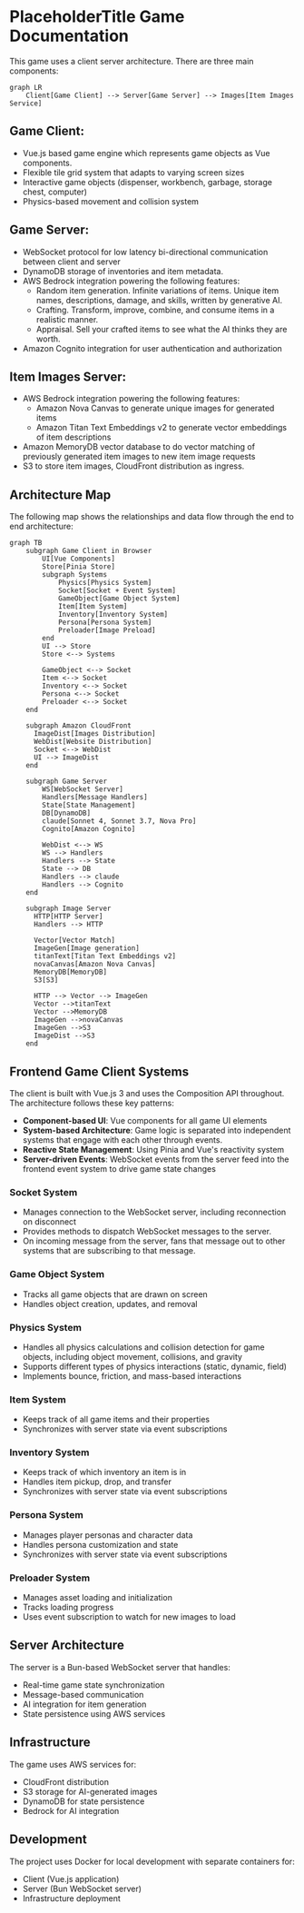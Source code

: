 # PlaceholderTitle Game Documentation

This game uses a client server architecture. There are three main components:

```mermaid
graph LR
    Client[Game Client] --> Server[Game Server] --> Images[Item Images Service]
```

## Game Client:
  * Vue.js based game engine which represents game objects as
    Vue components.
  * Flexible tile grid system that adapts to varying screen sizes
  * Interactive game objects (dispenser, workbench, garbage, storage chest, computer)
  * Physics-based movement and collision system
  
## Game Server:
  * WebSocket protocol for low latency bi-directional communication between client and server
  * DynamoDB storage of inventories and item metadata.
  * AWS Bedrock integration powering the following features:
     * Random item generation. Infinite variations of items. Unique item names,
       descriptions, damage, and skills, written by generative AI.
     * Crafting. Transform, improve, combine, and consume items in a
       realistic manner.
     * Appraisal. Sell your crafted items to see what the AI thinks
       they are worth.
  * Amazon Cognito integration for user authentication and authorization
  
## Item Images Server:
  * AWS Bedrock integration powering the following features:
    * Amazon Nova Canvas to generate unique images for generated items
    * Amazon Titan Text Embeddings v2 to generate vector embeddings of item descriptions
  * Amazon MemoryDB vector database to do vector matching of previously generated item images to new item image requests
  * S3 to store item images, CloudFront distribution as ingress.

## Architecture Map

The following map shows the relationships and data flow through the end to end architecture:

```mermaid
graph TB
    subgraph Game Client in Browser
        UI[Vue Components]
        Store[Pinia Store]
        subgraph Systems
            Physics[Physics System]
            Socket[Socket + Event System]
            GameObject[Game Object System]
            Item[Item System]
            Inventory[Inventory System]
            Persona[Persona System]
            Preloader[Image Preload]
        end
        UI --> Store
        Store <--> Systems

        GameObject <--> Socket
        Item <--> Socket
        Inventory <--> Socket
        Persona <--> Socket
        Preloader <--> Socket
    end

    subgraph Amazon CloudFront
      ImageDist[Images Distribution]
      WebDist[Website Distribution]
      Socket <--> WebDist
      UI --> ImageDist
    end

    subgraph Game Server
        WS[WebSocket Server]
        Handlers[Message Handlers]
        State[State Management]
        DB[DynamoDB]
        claude[Sonnet 4, Sonnet 3.7, Nova Pro]
        Cognito[Amazon Cognito]

        WebDist <--> WS
        WS --> Handlers
        Handlers --> State
        State --> DB 
        Handlers --> claude
        Handlers --> Cognito
    end

    subgraph Image Server
      HTTP[HTTP Server]
      Handlers --> HTTP

      Vector[Vector Match]
      ImageGen[Image generation]
      titanText[Titan Text Embeddings v2]
      novaCanvas[Amazon Nova Canvas]
      MemoryDB[MemoryDB]
      S3[S3]

      HTTP --> Vector --> ImageGen
      Vector -->titanText
      Vector -->MemoryDB
      ImageGen -->novaCanvas
      ImageGen -->S3
      ImageDist -->S3
    end
```

## Frontend Game Client Systems

The client is built with Vue.js 3 and uses the Composition API throughout. The architecture follows these key patterns:

- **Component-based UI**: Vue components for all game UI elements
- **System-based Architecture**: Game logic is separated into independent systems that engage with each other through events.
- **Reactive State Management**: Using Pinia and Vue's reactivity system
- **Server-driven Events**: WebSocket events from the server feed into the frontend event system to drive game state changes

### Socket System
- Manages connection to the WebSocket server, including reconnection on disconnect
- Provides methods to dispatch WebSocket messages to the server.
- On incoming message from the server, fans that message out to other systems
  that are subscribing to that message.

### Game Object System
- Tracks all game objects that are drawn on screen
- Handles object creation, updates, and removal

### Physics System
- Handles all physics calculations and collision detection for game objects, including object movement, collisions, and gravity
- Supports different types of physics interactions (static, dynamic, field)
- Implements bounce, friction, and mass-based interactions

### Item System
- Keeps track of all game items and their properties
- Synchronizes with server state via event subscriptions

### Inventory System
- Keeps track of which inventory an item is in
- Handles item pickup, drop, and transfer
- Synchronizes with server state via event subscriptions

### Persona System
- Manages player personas and character data
- Handles persona customization and state
- Synchronizes with server state via event subscriptions

### Preloader System
- Manages asset loading and initialization
- Tracks loading progress
- Uses event subscription to watch for new images to load

## Server Architecture

The server is a Bun-based WebSocket server that handles:

- Real-time game state synchronization
- Message-based communication
- AI integration for item generation
- State persistence using AWS services

## Infrastructure

The game uses AWS services for:

- CloudFront distribution
- S3 storage for AI-generated images
- DynamoDB for state persistence
- Bedrock for AI integration

## Development

The project uses Docker for local development with separate containers for:
- Client (Vue.js application)
- Server (Bun WebSocket server)
- Infrastructure deployment
